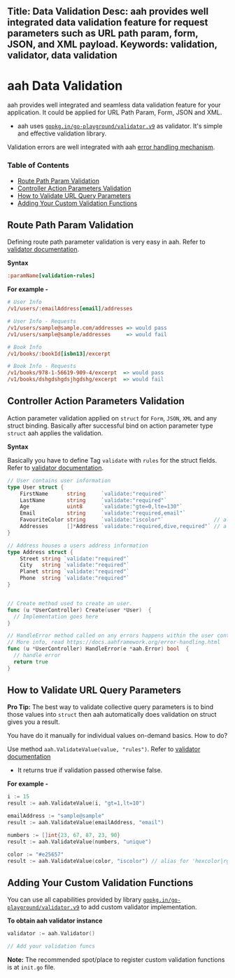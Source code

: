 Title: Data Validation
Desc: aah provides well integrated data validation feature for request parameters such as URL path param, form, JSON, and XML payload.
Keywords: validation, validator, data validation
---
# aah Data Validation

aah provides well integrated and seamless data validation feature for your application. It could be applied for URL Path Param, Form, JSON and XML.

  * aah uses [`gopkg.in/go-playground/validator.v9`](https://github.com/go-playground/validator) as validator. It's simple and effective validation library.

Validation errors are well integrated with aah [error handling mechanism](/error-handling.html).

### Table of Contents

  * [Route Path Param Validation](#route-path-param-validation)
  * [Controller Action Parameters Validation](#controller-action-parameters-validation)
  * [How to Validate URL Query Parameters](#how-to-validate-url-query-parameters)
  * [Adding Your Custom Validation Functions](#adding-your-custom-validation-functions)

## Route Path Param Validation

Defining route path parameter validation is very easy in aah. Refer to [validator documentation](https://godoc.org/gopkg.in/go-playground/validator.v9).

**Syntax**

```cfg
:paramName[validation-rules]
```

**For example -**

```cfg
# User Info
/v1/users/:emailAddress[email]/addresses

# User Info - Requests
/v1/users/sample@sample.com/addresses => would pass
/v1/users/sample@sample/addresses     => would fail

# Book Info
/v1/books/:bookId[isbn13]/excerpt

# Book Info - Requests
/v1/books/978-1-56619-909-4/excerpt  => would pass
/v1/books/dshgdshgdsjhgdshg/excerpt  => would fail
```

## Controller Action Parameters Validation

Action parameter validation applied on `struct` for `Form`, `JSON`, `XML` and any struct binding. Basically after successful bind on action parameter type `struct` aah applies the validation.

**Syntax**

Basically you have to define Tag `validate` with `rules` for the struct fields. Refer to [validator documentation](https://godoc.org/gopkg.in/go-playground/validator.v9).

```go
// User contains user information
type User struct {
	FirstName      string     `validate:"required"`
	LastName       string     `validate:"required"`
	Age            uint8      `validate:"gte=0,lte=130"`
	Email          string     `validate:"required,email"`
	FavouriteColor string     `validate:"iscolor"`                // alias for 'hexcolor|rgb|rgba|hsl|hsla'
	Addresses      []*Address `validate:"required,dive,required"` // a person can have a home and cottage...
}

// Address houses a users address information
type Address struct {
	Street string `validate:"required"`
	City   string `validate:"required"`
	Planet string `validate:"required"`
	Phone  string `validate:"required"`
}


// Create method used to create an user.
func (u *UserController) Create(user *User)  {
  // Implementation goes here
}

// HandleError method called on any errors happens within the user controller.
// More info, read https://docs.aahframework.org/error-handling.html
func (u *UserController) HandleError(e *aah.Error) bool  {
  // handle error
  return true
}
```

## How to Validate URL Query Parameters

<div class="alert alert-info-green">
<p><strong>Pro Tip:</strong> The best way to validate collective query parameters is to bind those values into <code>struct</code> then aah automatically does validation on struct gives you a result.</p>
</div>

You have do it manually for individual values on-demand basics. How to do?

Use method `aah.ValidateValue(value, "rules")`. Refer to [validator documentation](https://godoc.org/gopkg.in/go-playground/validator.v9)

  * It returns true if validation passed otherwise false.

**For example -**

```go
i := 15
result := aah.ValidateValue(i, "gt=1,lt=10")

emailAddress := "sample@sample"
result := aah.ValidateValue(emailAddress, "email")

numbers := []int{23, 67, 87, 23, 90}
result := aah.ValidateValue(numbers, "unique")

color := "#e25657"
result := aah.ValidateValue(color, "iscolor") // alias for 'hexcolor|rgb|rgba|hsl|hsla'
```

## Adding Your Custom Validation Functions

You can use all capabilities provided by library [`gopkg.in/go-playground/validator.v9`](https://github.com/go-playground/validator) to add custom validator implementation.

**To obtain aah validator instance**

```go
validator := aah.Validator()

// Add your validation funcs
```

<div class="alert alert-info-blue">
<p><strong>Note:</strong> The recommended spot/place to register custom validation functions is at <code>init.go</code> file.</p>
</div>
